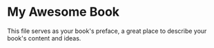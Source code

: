 # My Awesome Book

This file  serves as your book's preface, a great place to describe your book's content and ideas.
